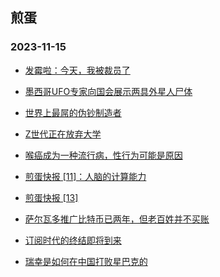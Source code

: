 ## 煎蛋 
### 2023-11-15

+ [发霉啦：今天，我被裁员了](http://jandan.net/p/114178)

+ [墨西哥UFO专家向国会展示两具外星人尸体](http://jandan.net/p/114204)

+ [世界上最屌的伪钞制造者](http://jandan.net/p/114209)

+ [Z世代正在放弃大学](http://jandan.net/p/114177)

+ [喉癌成为一种流行病，性行为可能是原因](http://jandan.net/p/114231)

+ [煎蛋快报 [11]：人脑的计算能力](http://jandan.net/p/114183)

+ [煎蛋快报 [13]](http://jandan.net/p/114214)

+ [萨尔瓦多推广比特币已两年，但老百姓并不买账](http://jandan.net/p/114176)

+ [订阅时代的终结即将到来](http://jandan.net/p/114189)

+ [瑞幸是如何在中国打败星巴克的](http://jandan.net/p/114200)

